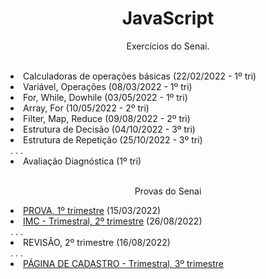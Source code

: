 <h1 align="center"> JavaScript </h1>
<p align="center">Exercícios do Senai.</p>
<br>
<li> Calculadoras de operações básicas (22/02/2022 - 1º tri)
<li> Variável, Operações (08/03/2022 - 1º tri) 
<li> For, While, Dowhile (03/05/2022 - 1º tri) 
<li> Array, For (10/05/2022 - 2º tri) 
<li> Filter, Map, Reduce (09/08/2022 - 2º tri)
<li> Estrutura de Decisão (04/10/2022 - 3º tri)
<li> Estrutura de Repetição (25/10/2022 - 3º tri)<br>
. . .
<li> Avaliação Diagnóstica (1º tri)
<br>
<br>
<p align="center">Provas do Senai</p>
<li> <a href="https://github.com/raquelm16/Prova_15.03.2022">PROVA, 1º trimestre</a> (15/03/2022)
<li> <a href="https://github.com/raquelm16/IMC_26.08.2022">IMC - Trimestral, 2º trimestre</a> (26/08/2022)<br>
. . .
<li> REVISÃO, 2º trimestre (16/08/2022)<br>
. . .
<li> <a href="https://github.com/raquelm16/Situacao.Problema_25.11.2022">PÁGINA DE CADASTRO - Trimestral, 3º trimestre</a>
